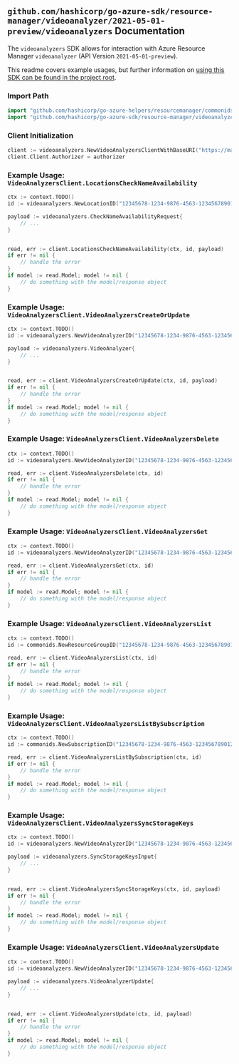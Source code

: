 
## `github.com/hashicorp/go-azure-sdk/resource-manager/videoanalyzer/2021-05-01-preview/videoanalyzers` Documentation

The `videoanalyzers` SDK allows for interaction with Azure Resource Manager `videoanalyzer` (API Version `2021-05-01-preview`).

This readme covers example usages, but further information on [using this SDK can be found in the project root](https://github.com/hashicorp/go-azure-sdk/tree/main/docs).

### Import Path

```go
import "github.com/hashicorp/go-azure-helpers/resourcemanager/commonids"
import "github.com/hashicorp/go-azure-sdk/resource-manager/videoanalyzer/2021-05-01-preview/videoanalyzers"
```


### Client Initialization

```go
client := videoanalyzers.NewVideoAnalyzersClientWithBaseURI("https://management.azure.com")
client.Client.Authorizer = authorizer
```


### Example Usage: `VideoAnalyzersClient.LocationsCheckNameAvailability`

```go
ctx := context.TODO()
id := videoanalyzers.NewLocationID("12345678-1234-9876-4563-123456789012", "locationValue")

payload := videoanalyzers.CheckNameAvailabilityRequest{
	// ...
}


read, err := client.LocationsCheckNameAvailability(ctx, id, payload)
if err != nil {
	// handle the error
}
if model := read.Model; model != nil {
	// do something with the model/response object
}
```


### Example Usage: `VideoAnalyzersClient.VideoAnalyzersCreateOrUpdate`

```go
ctx := context.TODO()
id := videoanalyzers.NewVideoAnalyzerID("12345678-1234-9876-4563-123456789012", "example-resource-group", "videoAnalyzerValue")

payload := videoanalyzers.VideoAnalyzer{
	// ...
}


read, err := client.VideoAnalyzersCreateOrUpdate(ctx, id, payload)
if err != nil {
	// handle the error
}
if model := read.Model; model != nil {
	// do something with the model/response object
}
```


### Example Usage: `VideoAnalyzersClient.VideoAnalyzersDelete`

```go
ctx := context.TODO()
id := videoanalyzers.NewVideoAnalyzerID("12345678-1234-9876-4563-123456789012", "example-resource-group", "videoAnalyzerValue")

read, err := client.VideoAnalyzersDelete(ctx, id)
if err != nil {
	// handle the error
}
if model := read.Model; model != nil {
	// do something with the model/response object
}
```


### Example Usage: `VideoAnalyzersClient.VideoAnalyzersGet`

```go
ctx := context.TODO()
id := videoanalyzers.NewVideoAnalyzerID("12345678-1234-9876-4563-123456789012", "example-resource-group", "videoAnalyzerValue")

read, err := client.VideoAnalyzersGet(ctx, id)
if err != nil {
	// handle the error
}
if model := read.Model; model != nil {
	// do something with the model/response object
}
```


### Example Usage: `VideoAnalyzersClient.VideoAnalyzersList`

```go
ctx := context.TODO()
id := commonids.NewResourceGroupID("12345678-1234-9876-4563-123456789012", "example-resource-group")

read, err := client.VideoAnalyzersList(ctx, id)
if err != nil {
	// handle the error
}
if model := read.Model; model != nil {
	// do something with the model/response object
}
```


### Example Usage: `VideoAnalyzersClient.VideoAnalyzersListBySubscription`

```go
ctx := context.TODO()
id := commonids.NewSubscriptionID("12345678-1234-9876-4563-123456789012")

read, err := client.VideoAnalyzersListBySubscription(ctx, id)
if err != nil {
	// handle the error
}
if model := read.Model; model != nil {
	// do something with the model/response object
}
```


### Example Usage: `VideoAnalyzersClient.VideoAnalyzersSyncStorageKeys`

```go
ctx := context.TODO()
id := videoanalyzers.NewVideoAnalyzerID("12345678-1234-9876-4563-123456789012", "example-resource-group", "videoAnalyzerValue")

payload := videoanalyzers.SyncStorageKeysInput{
	// ...
}


read, err := client.VideoAnalyzersSyncStorageKeys(ctx, id, payload)
if err != nil {
	// handle the error
}
if model := read.Model; model != nil {
	// do something with the model/response object
}
```


### Example Usage: `VideoAnalyzersClient.VideoAnalyzersUpdate`

```go
ctx := context.TODO()
id := videoanalyzers.NewVideoAnalyzerID("12345678-1234-9876-4563-123456789012", "example-resource-group", "videoAnalyzerValue")

payload := videoanalyzers.VideoAnalyzerUpdate{
	// ...
}


read, err := client.VideoAnalyzersUpdate(ctx, id, payload)
if err != nil {
	// handle the error
}
if model := read.Model; model != nil {
	// do something with the model/response object
}
```
